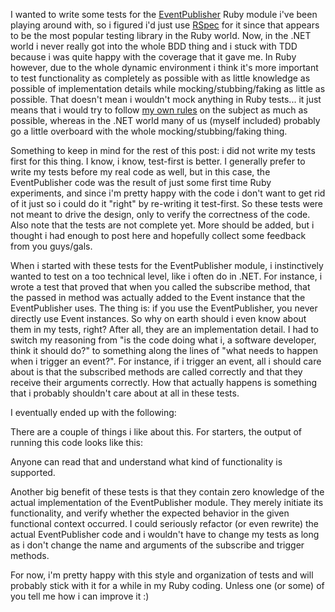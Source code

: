 I wanted to write some tests for the <a href="http://davybrion.com/blog/2010/08/using-more-rubyesq-events-in-ruby/">EventPublisher</a> Ruby module i've been playing around with, so i figured i'd just use <a href="http://rspec.info/">RSpec</a> for it since that appears to be the most popular testing library in the Ruby world.  Now, in the .NET world i never really got into the whole BDD thing and i stuck with TDD because i was quite happy with the coverage that it gave me.  In Ruby however, due to the whole dynamic environment i think it's more important to test functionality as completely as possible with as little knowledge as possible of implementation details while mocking/stubbing/faking as little as possible.  That doesn't mean i wouldn't mock anything in Ruby tests... it just means that i would try to follow <a href="http://davybrion.com/blog/2008/08/test-doubles-when-to-not-use-them/">my own rules</a> on the subject as much as possible, whereas in the .NET world many of us (myself included) probably go a little overboard with the whole mocking/stubbing/faking thing.

Something to keep in mind for the rest of this post: i did not write my tests first for this thing.  I know, i know, test-first is better.  I generally prefer to write my tests before my real code as well, but in this case, the EventPublisher code was the result of just some first time Ruby experiments, and since i'm pretty happy with the code i don't want to get rid of it just so i could do it "right" by re-writing it test-first.  So these tests were not meant to drive the design, only to verify the correctness of the code.  Also note that the tests are not complete yet.  More should be added, but i thought i had enough to post here and hopefully collect some feedback from you guys/gals.

When i started with these tests for the EventPublisher module, i instinctively wanted to test on a too technical level, like i often do in .NET.  For instance, i wrote a test that proved that when you called the subscribe method, that the passed in method was actually added to the Event instance that the EventPublisher uses.  The thing is: if you use the EventPublisher, you never directly use Event instances.  So why on earth should i even know about them in my tests, right? After all, they are an implementation detail.  I had to switch my reasoning from "is the code doing what i, a software developer, think it should do?" to something along the lines of "what needs to happen when i trigger an event?".  For instance, if i trigger an event, all i should care about is that the subscribed methods are called correctly and that they receive their arguments correctly.  How that actually happens is something that i probably shouldn't care about at all in these tests. 

I eventually ended up with the following:

<script src="https://gist.github.com/3727873.js?file=s1.rb"></script>

There are a couple of things i like about this.  For starters, the output of running this code looks like this:

<script src="https://gist.github.com/3727873.js?file=s2.txt"></script>

Anyone can read that and understand what kind of functionality is supported.  

Another big benefit of these tests is that they contain zero knowledge of the actual implementation of the EventPublisher module.  They merely initiate its functionality, and verify whether the expected behavior in the given functional context occurred.  I could seriously refactor (or even rewrite) the actual EventPublisher code and i wouldn't have to change my tests as long as i don't change the name and arguments of the subscribe and trigger methods.  

For now, i'm pretty happy with this style and organization of tests and will probably stick with it for a while in my Ruby coding.  Unless one (or some) of you tell me how i can improve it :)